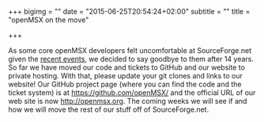 +++
bigimg = ""
date = "2015-06-25T20:54:24+02:00"
subtitle = ""
title = "openMSX on the move"

+++

As some core openMSX developers felt uncomfortable at SourceForge.net given the [recent events](http://arstechnica.com/information-technology/2015/05/sourceforge-grabs-gimp-for-windows-account-wraps-installer-in-bundle-pushing-adware/), we decided to say goodbye to them after 14 years. So far we have moved our code and tickets to GitHub and our website to private hosting. With that, please update your git clones and links to our website! Our GitHub project page (where you can find the code and the ticket system) is at https://github.com/openMSX/ and the official URL of our web site is now http://openmsx.org. The coming weeks we will see if and how we will move the rest of our stuff off of SourceForge.net.

